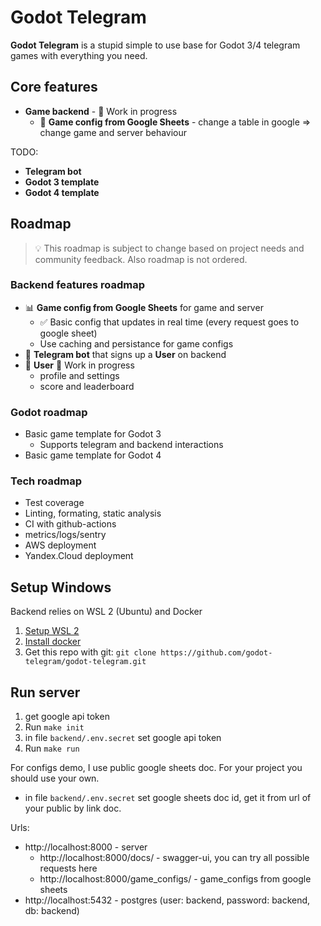 # Godot Telegram

**Godot Telegram** is a stupid simple to use base for Godot 3/4 telegram games with everything you need.

## Core features

- **Game backend** - 🚧 Work in progress
  - 🚧 **Game config from Google Sheets** - change a table in google => change game and server behaviour 

TODO: 
- **Telegram bot**
- **Godot 3 template**
- **Godot 4 template**

## Roadmap

> 💡 This roadmap is subject to change based on project needs and community feedback. Also roadmap is not ordered.

### Backend features roadmap
- 📊 **Game config from Google Sheets** for game and server
  - ✅ Basic config that updates in real time (every request goes to google sheet)
  - Use caching and persistance for game configs
- 🤖 **Telegram bot** that signs up a **User** on backend
- 👩 **User** 🚧 Work in progress
  - profile and settings
  - score and leaderboard

### Godot roadmap
- Basic game template for Godot 3
  - Supports telegram and backend interactions
- Basic game template for Godot 4

### Tech roadmap
- Test coverage
- Linting, formating, static analysis
- CI with github-actions
- metrics/logs/sentry
- AWS deployment
- Yandex.Cloud deployment

## Setup Windows

Backend relies on WSL 2 (Ubuntu) and Docker

1) [Setup WSL 2](https://learn.microsoft.com/en-us/windows/wsl/install)
2) [Install docker](https://docs.docker.com/desktop/setup/install/windows-install/)
3) Get this repo with git: `git clone https://github.com/godot-telegram/godot-telegram.git`

## Run server

1) get google api token
2) Run `make init`
3) in file `backend/.env.secret` set google api token
4) Run `make run`

For configs demo, I use public google sheets doc. For your project you should use your own.
- in file `backend/.env.secret` set google sheets doc id, get it from url of your public by link doc.

Urls:
- http://localhost:8000 - server
  - http://localhost:8000/docs/ - swagger-ui, you can try all possible requests here
  - http://localhost:8000/game_configs/ - game_configs from google sheets
- http://localhost:5432 - postgres (user: backend, password: backend, db: backend)